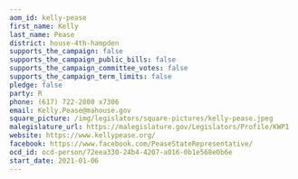 ```yaml
---
aom_id: kelly-pease
first_name: Kelly
last_name: Pease
district: house-4th-hampden
supports_the_campaign: false
supports_the_campaign_public_bills: false
supports_the_campaign_committee_votes: false
supports_the_campaign_term_limits: false
pledge: false
party: R
phone: (617) 722-2800 x7306
email: Kelly.Pease@mahouse.gov
square_picture: /img/legislators/square-pictures/kelly-pease.jpeg
malegislature_url: https://malegislature.gov/Legislators/Profile/KWP1
website: https://www.kellypease.org/
facebook: https://www.facebook.com/PeaseStateRepresentative/
ocd_id: ocd-person/72eea330-24b4-4207-a016-0b1e568e0b6e
start_date: 2021-01-06
---
```

